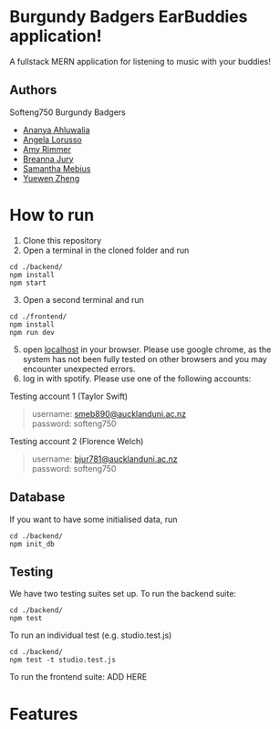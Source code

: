 # Burgundy Badgers EarBuddies application!

A fullstack MERN application for listening to music with your buddies!

## Authors
Softeng750 Burgundy Badgers
- [Ananya Ahluwalia](https://github.com/ananyaahluwalia01)
- [Angela Lorusso](https://github.com/alor903)
- [Amy Rimmer](https://www.github.com/arim402)
- [Breanna Jury](https://github.com/bjur781)
- [Samantha Mebius](https://github.com/samanthamebius)
- [Yuewen Zheng](https://github.com/azhe202)

# How to run
1. Clone this repository 
2. Open a terminal in the cloned folder and run 
``` 
cd ./backend/
npm install 
npm start
```
3. Open a second terminal and run
```
cd ./frontend/
npm install
npm run dev
```
5. open [localhost](http://127.0.0.1:5173/) in your browser. Please use google chrome, as the system has not been fully tested on other browsers and you may encounter unexpected errors. 
7. log in with spotify. Please use one of the following accounts:  

Testing account 1  (Taylor Swift)  

> username: smeb890@aucklanduni.ac.nz  
> password: softeng750  

Testing account 2  (Florence Welch)  

> username: bjur781@aucklanduni.ac.nz  
> password: softeng750  

## Database
If you want to have some initialised data, run
```
cd ./backend/
npm init_db
```

## Testing
We have two testing suites set up.
To run the backend suite:
```
cd ./backend/
npm test
```
To run an individual test (e.g. studio.test.js)
``` 
cd ./backend/
npm test -t studio.test.js
```
To run the frontend suite:
ADD HERE

# Features

